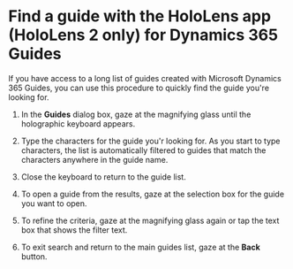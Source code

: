 

# Find a guide with the HoloLens app (HoloLens 2 only) for Dynamics 365 Guides

If you have access to a long list of guides created with Microsoft Dynamics 365 Guides, you can use this procedure to quickly find the guide you're looking for.

1.	In the **Guides** dialog box, gaze at the magnifying glass until the holographic keyboard appears.

2.	Type the characters for the guide you'r looking for. As you start to type characters, the list is automatically filtered to guides that match the characters 
anywhere in the guide name.

3.	Close the keyboard to return to the guide list.

4.	To open a guide from the results, gaze at the selection box for the guide you want to open.

5.	To refine the criteria, gaze at the magnifying glass again or tap the text box that shows the filter text.

6.	To exit search and return to the main guides list, gaze at the **Back** button.
